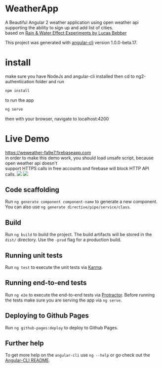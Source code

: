 # WeatherApp

A Beautiful Angular 2 weather application using open weather api supporting the ability to sign up and add list of cities.<br>
based on <a href="http://tympanus.net/codrops/2015/11/04/rain-water-effect-experiments/">Rain & Water Effect Experiments by Lucas Bebber</a>

This project was generated with [angular-cli](https://github.com/angular/angular-cli) version 1.0.0-beta.17.

# install
make sure you have NodeJs and angular-cli installed then cd to ng2-authentication folder and run
```bash
npm install 
```
to run the app 
```bash
ng serve 
```
then with your browser, navigate to localhost:4200 

# Live Demo

https://weweather-fa9e7.firebaseapp.com<br>
in order to make this demo work, you should load unsafe script, because open weather api doesn't<br>
support HTTPS calls in free accounts and firebase will block HTTP API calls.
<img src="https://www.aamc.org/linkableblob/444400-1/data/chrometrouble-data.jpg"></img>
<img src="https://askdrexel.drexel.edu/ci/fattach/get/119540/0/filename/Enable1.png"></img>


## Code scaffolding

Run `ng generate component component-name` to generate a new component. You can also use `ng generate directive/pipe/service/class`.

## Build

Run `ng build` to build the project. The build artifacts will be stored in the `dist/` directory. Use the `-prod` flag for a production build.

## Running unit tests

Run `ng test` to execute the unit tests via [Karma](https://karma-runner.github.io).

## Running end-to-end tests

Run `ng e2e` to execute the end-to-end tests via [Protractor](http://www.protractortest.org/). 
Before running the tests make sure you are serving the app via `ng serve`.

## Deploying to Github Pages

Run `ng github-pages:deploy` to deploy to Github Pages.

## Further help

To get more help on the `angular-cli` use `ng --help` or go check out the [Angular-CLI README](https://github.com/angular/angular-cli/blob/master/README.md).
